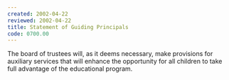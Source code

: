 ```yaml
---
created: 2002-04-22
reviewed: 2002-04-22
title: Statement of Guiding Principals
code: 0700.00
---
```


The board of trustees will, as it deems necessary, make provisions for auxiliary services that will enhance the opportunity for all children to take full advantage of the educational program.
